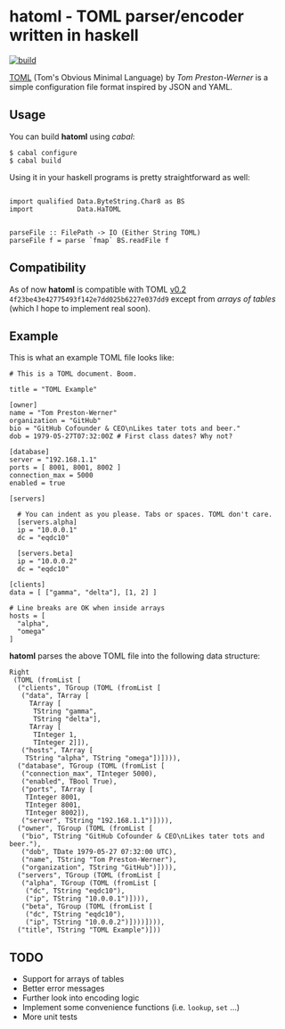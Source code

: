 # hatoml - TOML parser/encoder written in haskell

[![build](https://api.travis-ci.org/kongo2002/hatoml.png)][travis]

[TOML][toml] (Tom's Obvious Minimal Language) by *Tom Preston-Werner* is a
simple configuration file format inspired by JSON and YAML.


## Usage

You can build **hatoml** using *cabal*:

    $ cabal configure
    $ cabal build

Using it in your haskell programs is pretty straightforward as well:

~~~ {.haskell}

import qualified Data.ByteString.Char8 as BS
import           Data.HaTOML


parseFile :: FilePath -> IO (Either String TOML)
parseFile f = parse `fmap` BS.readFile f
~~~


## Compatibility

As of now **hatoml** is compatible with TOML [v0.2][latest]
`4f23be43e42775493f142e7dd025b6227e037dd9` except from *arrays of tables* (which
I hope to implement real soon).


## Example

This is what an example TOML file looks like:

~~~ {.toml}
# This is a TOML document. Boom.

title = "TOML Example"

[owner]
name = "Tom Preston-Werner"
organization = "GitHub"
bio = "GitHub Cofounder & CEO\nLikes tater tots and beer."
dob = 1979-05-27T07:32:00Z # First class dates? Why not?

[database]
server = "192.168.1.1"
ports = [ 8001, 8001, 8002 ]
connection_max = 5000
enabled = true

[servers]

  # You can indent as you please. Tabs or spaces. TOML don't care.
  [servers.alpha]
  ip = "10.0.0.1"
  dc = "eqdc10"

  [servers.beta]
  ip = "10.0.0.2"
  dc = "eqdc10"

[clients]
data = [ ["gamma", "delta"], [1, 2] ]

# Line breaks are OK when inside arrays
hosts = [
  "alpha",
  "omega"
]
~~~

**hatoml** parses the above TOML file into the following data structure:

~~~ {.haskell}
Right
 (TOML (fromList [
  ("clients", TGroup (TOML (fromList [
   ("data", TArray [
     TArray [
      TString "gamma",
      TString "delta"],
     TArray [
      TInteger 1,
      TInteger 2]]),
   ("hosts", TArray [
    TString "alpha", TString "omega"])]))),
  ("database", TGroup (TOML (fromList [
   ("connection_max", TInteger 5000),
   ("enabled", TBool True),
   ("ports", TArray [
    TInteger 8001,
    TInteger 8001,
    TInteger 8002]),
   ("server", TString "192.168.1.1")]))),
  ("owner", TGroup (TOML (fromList [
   ("bio", TString "GitHub Cofounder & CEO\nLikes tater tots and beer."),
   ("dob", TDate 1979-05-27 07:32:00 UTC),
   ("name", TString "Tom Preston-Werner"),
   ("organization", TString "GitHub")]))),
  ("servers", TGroup (TOML (fromList [
   ("alpha", TGroup (TOML (fromList [
    ("dc", TString "eqdc10"),
    ("ip", TString "10.0.0.1")]))),
   ("beta", TGroup (TOML (fromList [
    ("dc", TString "eqdc10"),
    ("ip", TString "10.0.0.2")])))]))),
  ("title", TString "TOML Example")]))
~~~


## TODO

* Support for arrays of tables
* Better error messages
* Further look into encoding logic
* Implement some convenience functions (i.e. `lookup`, `set` ...)
* More unit tests


[toml]: https://github.com/mojombo/toml
[latest]: https://github.com/mojombo/toml/commit/4f23be43e42775493f142e7dd025b6227e037dd9
[travis]: https://travis-ci.org/kongo2002/hatoml/
